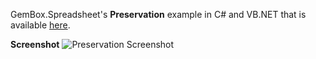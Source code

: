 GemBox.Spreadsheet's **Preservation** example in C# and VB.NET that is available [here](https://www.gemboxsoftware.com/spreadsheet/examples/excel-chart-preservation/302).

**Screenshot**
![Preservation Screenshot](https://www.gemboxsoftware.com/Spreadsheet/Examples/Content/Charts/Preservation/ChartPreservation.png)